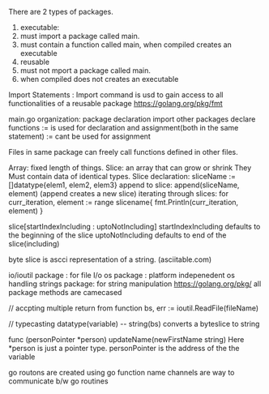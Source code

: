 There are 2 types of packages. 
1. executable: 
  1. must import a package called main. 
  2. must contain a function called main, when compiled creates an executable 
2. reusable
  1. must not mport a package called main. 
  2. when compiled does not creates an executable 

Import Statements :
  Import command is usd to gain access to all functionalities of a reusable package
  https://golang.org/pkg/fmt

main.go organization:
  package declaration 
  import other packages
  declare functions
  := is used for declaration and assignment(both in the same statement)
  := cant be used for assignment

Files in same package can freely call functions defined in other files. 

Array: fixed length of things.
Slice: an array that can grow or shrink
They Must contain data of identical types.
Slice declaration:
  sliceName := []datatype{elem1, elem2, elem3}
append to slice:
  append(sliceName, element)
  (append creates a new slice)
iterating through slices:
  for curr_iteration, element := range slicename{
    fmt.Println(curr_iteration, element)
  }

  slice[startIndexIncluding : uptoNotIncluding]
  startIndexIncluding defaults to the beginning of the slice
  uptoNotIncluding defaults to end of the slice(including)

byte slice is ascci representation of a string. (asciitable.com)

io/ioutil package : for file I/o
os package : platform indepenedent os handling
strings package: for string manipulation 
https://golang.org/pkg/
all package methods are camecased

// accpting multiple return from function
bs, err := ioutil.ReadFile(fileName)

// typecasting
datatype(variable) -- string(bs) converts a byteslice to string

func (personPointer *person) updateName(newFirstName string) 
  Here *person is just a pointer type. personPointer is the address of the the variable


go routons are created using go function name
channels are way to communicate b/w go routines